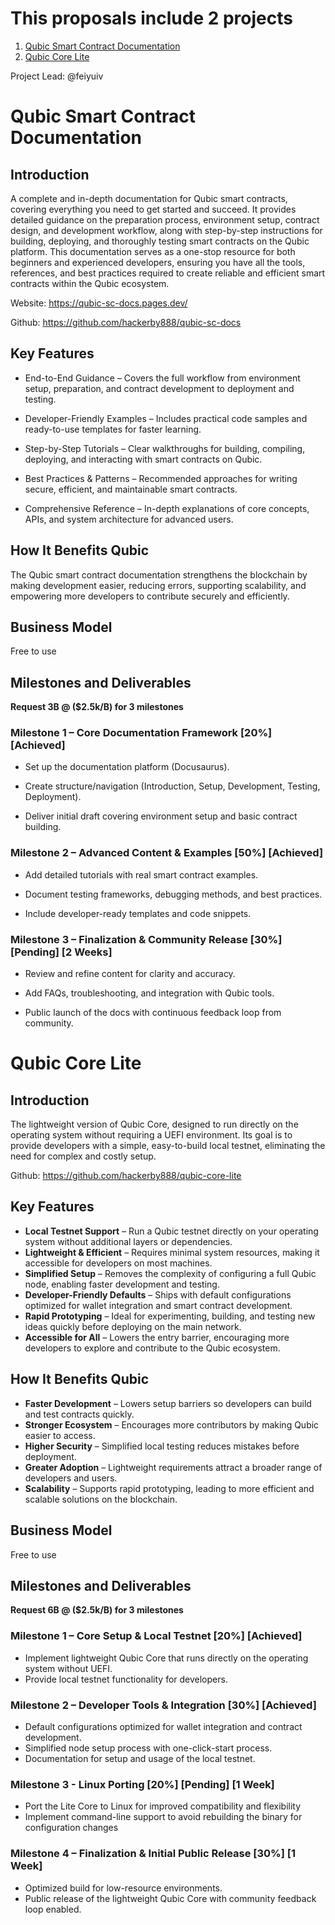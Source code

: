 # This proposals include 2 projects

1. [Qubic Smart Contract Documentation](#Qubic-Smart-Contract-Documentation)
2. [Qubic Core Lite](#Qubic-Core-Lite)

Project Lead: @feiyuiv

# Qubic Smart Contract Documentation

## Introduction

A complete and in-depth documentation for Qubic smart contracts, covering everything you need to get started and succeed. It provides detailed guidance on the preparation process, environment setup, contract design, and development workflow, along with step-by-step instructions for building, deploying, and thoroughly testing smart contracts on the Qubic platform. This documentation serves as a one-stop resource for both beginners and experienced developers, ensuring you have all the tools, references, and best practices required to create reliable and efficient smart contracts within the Qubic ecosystem.

Website: https://qubic-sc-docs.pages.dev/

Github: https://github.com/hackerby888/qubic-sc-docs

## Key Features

- End-to-End Guidance – Covers the full workflow from environment setup, preparation, and contract development to deployment and testing.

- Developer-Friendly Examples – Includes practical code samples and ready-to-use templates for faster learning.

- Step-by-Step Tutorials – Clear walkthroughs for building, compiling, deploying, and interacting with smart contracts on Qubic.

- Best Practices & Patterns – Recommended approaches for writing secure, efficient, and maintainable smart contracts.

- Comprehensive Reference – In-depth explanations of core concepts, APIs, and system architecture for advanced users.

## How It Benefits Qubic

The Qubic smart contract documentation strengthens the blockchain by making development easier, reducing errors, supporting scalability, and empowering more developers to contribute securely and efficiently.

## Business Model

Free to use

## Milestones and Deliverables

**Request 3B @ ($2.5k/B) for 3 milestones**

### Milestone 1 – Core Documentation Framework [20%] [Achieved]

- Set up the documentation platform (Docusaurus).

- Create structure/navigation (Introduction, Setup, Development, Testing, Deployment).

- Deliver initial draft covering environment setup and basic contract building.

### Milestone 2 – Advanced Content & Examples [50%] [Achieved]

- Add detailed tutorials with real smart contract examples.

- Document testing frameworks, debugging methods, and best practices.

- Include developer-ready templates and code snippets.

### Milestone 3 – Finalization & Community Release [30%] [Pending] [2 Weeks]

- Review and refine content for clarity and accuracy.

- Add FAQs, troubleshooting, and integration with Qubic tools.

- Public launch of the docs with continuous feedback loop from community.

# Qubic Core Lite

## Introduction

The lightweight version of Qubic Core, designed to run directly on the operating system without requiring a UEFI environment. Its goal is to provide developers with a simple, easy-to-build local testnet, eliminating the need for complex and costly setup.

Github: https://github.com/hackerby888/qubic-core-lite

## Key Features

- **Local Testnet Support** – Run a Qubic testnet directly on your operating system without additional layers or dependencies.  
- **Lightweight & Efficient** – Requires minimal system resources, making it accessible for developers on most machines.  
- **Simplified Setup** – Removes the complexity of configuring a full Qubic node, enabling faster development and testing.  
- **Developer-Friendly Defaults** – Ships with default configurations optimized for wallet integration and smart contract development.  
- **Rapid Prototyping** – Ideal for experimenting, building, and testing new ideas quickly before deploying on the main network.  
- **Accessible for All** – Lowers the entry barrier, encouraging more developers to explore and contribute to the Qubic ecosystem.  

## How It Benefits Qubic

- **Faster Development** – Lowers setup barriers so developers can build and test contracts quickly.  
- **Stronger Ecosystem** – Encourages more contributors by making Qubic easier to access.  
- **Higher Security** – Simplified local testing reduces mistakes before deployment.  
- **Greater Adoption** – Lightweight requirements attract a broader range of developers and users.  
- **Scalability** – Supports rapid prototyping, leading to more efficient and scalable solutions on the blockchain.

## Business Model

Free to use

## Milestones and Deliverables

**Request 6B @ ($2.5k/B) for 3 milestones**

### Milestone 1 – Core Setup & Local Testnet [20%] [Achieved]

- Implement lightweight Qubic Core that runs directly on the operating system without UEFI.  
- Provide local testnet functionality for developers.  

### Milestone 2 – Developer Tools & Integration [30%] [Achieved]

- Default configurations optimized for wallet integration and contract development.  
- Simplified node setup process with one-click-start process.  
- Documentation for setup and usage of the local testnet.

### Milestone 3 - Linux Porting [20%] [Pending] [1 Week]

- Port the Lite Core to Linux for improved compatibility and flexibility
- Implement command-line support to avoid rebuilding the binary for configuration changes

### Milestone 4 – Finalization & Initial Public Release [30%] [1 Week]
 
- Optimized build for low-resource environments.  
- Public release of the lightweight Qubic Core with community feedback loop enabled.  
